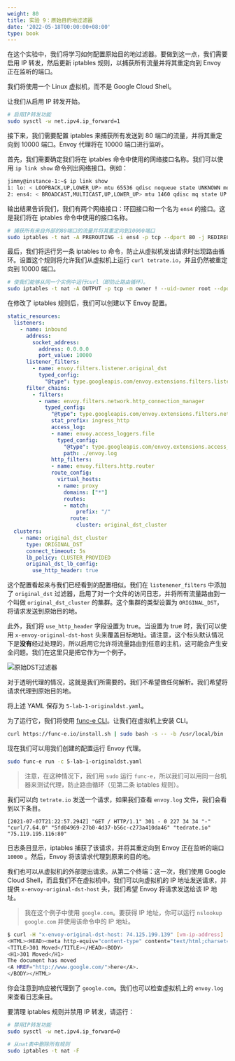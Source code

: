 ```yaml
---
weight: 80
title: 实验 9：原始目的地过滤器
date: '2022-05-18T00:00:00+08:00'
type: book
---
```


在这个实验中，我们将学习如何配置原始目的地过滤器。要做到这一点，我们需要启用 IP 转发，然后更新 iptables 规则，以捕获所有流量并将其重定向到 Envoy 正在监听的端口。

我们将使用一个 Linux 虚拟机，而不是 Google Cloud Shell。

让我们从启用 IP 转发开始。

```sh
# 启用IP转发功能
sudo sysctl -w net.ipv4.ip_forward=1
```

接下来，我们需要配置 iptables 来捕获所有发送到 80 端口的流量，并将其重定向到 10000 端口。Envoy 代理将在 10000 端口进行监听。

首先，我们需要确定我们将在 iptables 命令中使用的网络接口名称。我们可以使用 `ip link show` 命令列出网络接口。例如：

```sh
jimmy@instance-1:~$ ip link show
1: lo: < LOOPBACK,UP,LOWER_UP> mtu 65536 qdisc noqueue state UNKNOWN mode DEFAULT group default qlen 1000 link/loopback 00:00:00:00:00:00 brd 00:00:00:00:00
2: ens4: < BROADCAST,MULTICAST,UP,LOWER_UP> mtu 1460 qdisc mq state UP mode DEFAULT group default qlen 1000 link/ether 42:01:0a:8a:00:2e brd ff:ff:ff:ff:ff:ff
```

输出结果告诉我们，我们有两个网络接口：环回接口和一个名为 `ens4` 的接口。这是我们将在 iptables 命令中使用的接口名称。

```sh
# 捕获所有来自外部的80端口的流量并将其重定向到10000端口
sudo iptables -t nat -A PREROUTING -i ens4 -p tcp --dport 80 -j REDIRECT --to-ports 10000
```

最后，我们将运行另一条 iptables to 命令，防止从虚拟机发出请求时出现路由循环。设置这个规则将允许我们从虚拟机上运行 `curl tetrate.io`，并且仍然被重定向到 10000 端口。

```sh
# 使我们能够从同一个实例中运行curl（即防止路由循环）。
sudo iptables -t nat -A OUTPUT -p tcp -m owner ! --uid-owner root --dport 80 --j REDIRECT --to-ports 10000
```

在修改了 iptables 规则后，我们可以创建以下 Envoy 配置。

```yaml
static_resources:
  listeners:
    - name: inbound
      address:
        socket_address:
          address: 0.0.0.0
          port_value: 10000
      listener_filters:
        - name: envoy.filters.listener.original_dst
          typed_config:
            "@type": type.googleapis.com/envoy.extensions.filters.listener.original_dst.v3.OriginalDst
      filter_chains:
        - filters:
          - name: envoy.filters.network.http_connection_manager
            typed_config:
              "@type": type.googleapis.com/envoy.extensions.filters.network.http_connection_manager.v3.HttpConnectionManager
              stat_prefix: ingress_http
              access_log:
              - name: envoy.access_loggers.file
                typed_config:
                  "@type": type.googleapis.com/envoy.extensions.access_loggers.file.v3.FileAccessLog
                  path: ./envoy.log
              http_filters:
              - name: envoy.filters.http.router
              route_config:
                virtual_hosts:
                - name: proxy
                  domains: ["*"]
                  routes:
                  - match:
                      prefix: "/"
                    route:
                      cluster: original_dst_cluster
  clusters:
    - name: original_dst_cluster
      type: ORIGINAL_DST
      connect_timeout: 5s
      lb_policy: CLUSTER_PROVIDED
      original_dst_lb_config:
        use_http_header: true
```

这个配置看起来与我们已经看到的配置相似。我们在 `listenener_filters` 中添加了 `original_dst` 过滤器，启用了对一个文件的访问日志，并将所有流量路由到一个叫做 `original_dst_cluster` 的集群。这个集群的类型设置为 `ORIGINAL_DST`，将请求发送到原始目的地。

此外，我们将 `use_http_header` 字段设置为 true。当设置为 true 时，我们可以使用 `x-envoy-original-dst-host` 头来覆盖目标地址。请注意，这个标头默认情况下是**没有**经过处理的，所以启用它允许将流量路由到任意的主机，这可能会产生安全问题。我们在这里只是把它作为一个例子。

![原始DST过滤器](../../images/e6c9d24ely1gzx091sdqlj217z0r80to.jpg "原始DST过滤器")

对于透明代理的情况，这就是我们所需要的。我们不希望做任何解析。我们希望将请求代理到原始目的地。

将上述 YAML 保存为 `5-lab-1-originaldst.yaml`。

为了运行它，我们将使用 [func-e CLI](https://func-e.io/)。让我们在虚拟机上安装 CLI。

```sh
curl https://func-e.io/install.sh | sudo bash -s -- -b /usr/local/bin
```

现在我们可以用我们创建的配置运行 Envoy 代理。

```sh
sudo func-e run -c 5-lab-1-originaldst.yaml
```

> 注意，在这种情况下，我们用 `sudo` 运行 `func-e`，所以我们可以用同一台机器来测试代理，防止路由循环（见第二条 iptables 规则）。

我们可以向 `tetrate.io` 发送一个请求，如果我们查看 `envoy.log` 文件，我们会看到以下条目。

```
[2021-07-07T21:22:57.294Z] "GET / HTTP/1.1" 301 - 0 227 34 34 "-" "curl/7.64.0" "5fd04969-27b0-4d37-b56c-c273a410da46" "tedrate.io" "75.119.195.116:80"
```

日志条目显示，iptables 捕获了该请求，并将其重定向到 Envoy 正在监听的端口 `10000` 。然后，Envoy 将该请求代理到原来的目的地。

我们也可以从虚拟机的外部提出请求。从第二个终端：这一次，我们使用 Google Cloud Shell，而且我们不在虚拟机中。我们可以向虚拟机的 IP 地址发送请求，并提供 `x-envoy-original-dst-host` 头，我们希望 Envoy 将请求发送给该 IP 地址。

> 我在这个例子中使用 `google.com`。要获得 IP 地址，你可以运行 `nslookup google.com` 并使用该命令中的 IP 地址。

```sh
$ curl -H "x-envoy-original-dst-host: 74.125.199.139" [vm-ip-address]
<HTML><HEAD><meta http-equiv="content-type" content="text/html;charset=utf-8">
<TITLE>301 Moved</TITLE></HEAD><BODY>
<H1>301 Moved</H1>
The document has moved
<A HREF="http://www.google.com/">here</A>.
</BODY></HTML>
```

你会注意到响应被代理到了 `google.com`。我们也可以检查虚拟机上的 `envoy.log` 来查看日志条目。

要清理 iptables 规则并禁用 IP 转发，请运行：

```sh
# 禁用IP转发功能
sudo sysctl -w net.ipv4.ip_forward=0

# 从nat表中删除所有规则
sudo iptables -t nat -F
```
